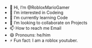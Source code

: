- 👋 Hi, I’m @RobloxMarioGamer
- 👀 I’m interested in Codeing
- 🌱 I’m currently learning Code
- 💞️ I’m looking to collaborate on Projects
- 📫 How to reach me Email
- 😄 Pronouns: he/him
- ⚡ Fun fact: I am a roblox youtuber.

<!---
RobloxMarioGamer/RobloxMarioGamer is a ✨ special ✨ repository because its `README.md` (this file) appears on your GitHub profile.
You can click the Preview link to take a look at your changes.
--->
